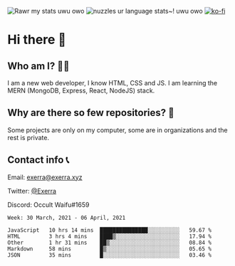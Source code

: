 ![Rawr my stats uwu owo](https://github-readme-stats.vercel.app/api?username=Exerra&show_icons=true&theme=buefy)
![nuzzles ur language stats~! uwu owo](https://github-readme-stats.vercel.app/api/top-langs/?username=Exerra&layout=compact)
[![ko-fi](https://www.ko-fi.com/img/githubbutton_sm.svg)](https://ko-fi.com/X8X130H96)
# Hi there 👋
## Who am I? 🙋‍♀️
I am a new web developer, I know HTML, CSS and JS. I am learning the MERN (MongoDB, Express, React, NodeJS) stack.
## Why are there so few repositories? 🤔
Some projects are only on my computer, some are in organizations and the rest is private.
## Contact info 📞
Email: [exerra@exerra.xyz](mailto:exerra@exerra.xyz)

Twitter: [@Exerra](https://twitter.com/exerra)

Discord: Occult Waifu#1659

<!--START_SECTION:waka-->
```text
Week: 30 March, 2021 - 06 April, 2021

JavaScript   10 hrs 14 mins  ███████████████░░░░░░░░░░   59.67 % 
HTML         3 hrs 4 mins    ████▒░░░░░░░░░░░░░░░░░░░░   17.94 % 
Other        1 hr 31 mins    ██▒░░░░░░░░░░░░░░░░░░░░░░   08.84 % 
Markdown     58 mins         █▒░░░░░░░░░░░░░░░░░░░░░░░   05.65 % 
JSON         35 mins         █░░░░░░░░░░░░░░░░░░░░░░░░   03.46 % 
```
<!--END_SECTION:waka-->

